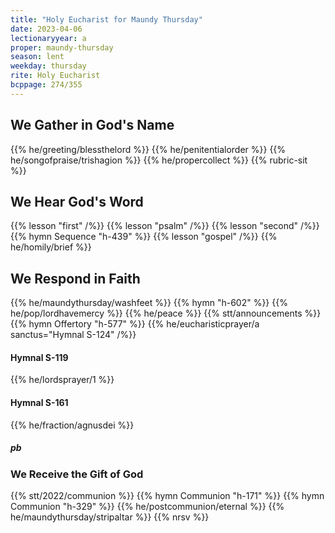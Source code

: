 ```yaml
---
title: "Holy Eucharist for Maundy Thursday"
date: 2023-04-06
lectionaryyear: a
proper: maundy-thursday
season: lent
weekday: thursday
rite: Holy Eucharist
bcppage: 274/355
---
```


## We Gather in God's Name
{{% he/greeting/blessthelord %}}
{{% he/penitentialorder %}}
{{% he/songofpraise/trishagion %}}
{{% he/propercollect %}}
{{% rubric-sit %}}

## We Hear God's Word
{{% lesson "first" /%}}
{{% lesson "psalm" /%}}
{{% lesson "second" /%}}
{{% hymn Sequence "h-439" %}}
{{% lesson "gospel" /%}}
{{% he/homily/brief %}}

## We Respond in Faith
{{% he/maundythursday/washfeet %}}
{{% hymn "h-602" %}}
{{% he/pop/lordhavemercy %}}
{{% he/peace %}}
{{% stt/announcements %}}
{{% hymn Offertory "h-577" %}}
{{% he/eucharisticprayer/a sanctus="Hymnal S-124" /%}}

#### Hymnal S-119
{{% he/lordsprayer/1 %}}

#### Hymnal S-161
{{% he/fraction/agnusdei %}}

##### pb
### We Receive the Gift of God
{{% stt/2022/communion %}}
{{% hymn Communion "h-171" %}}
{{% hymn Communion "h-329" %}}
{{% he/postcommunion/eternal %}}
{{% he/maundythursday/stripaltar %}}
{{% nrsv %}}

